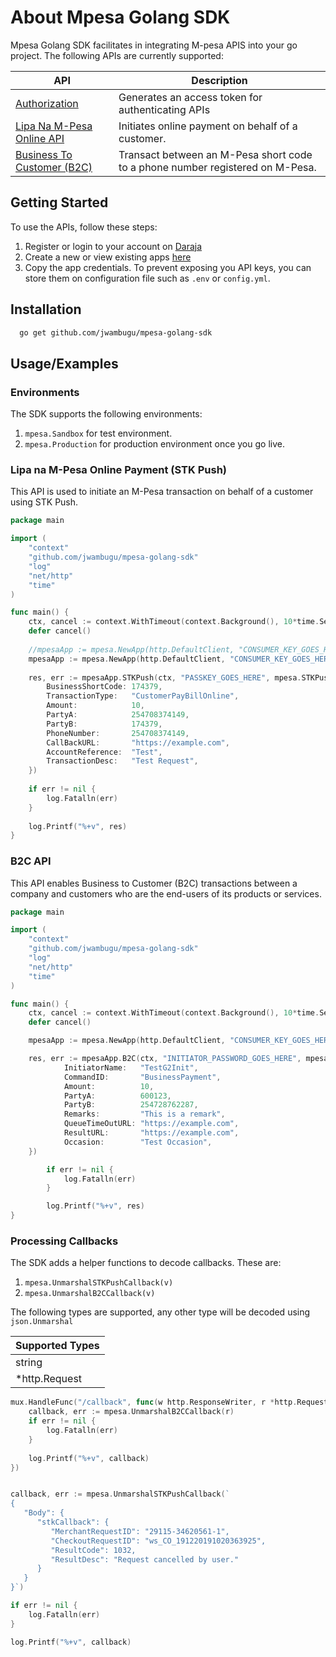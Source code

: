 # About Mpesa Golang SDK

Mpesa Golang SDK facilitates in integrating M-pesa APIS into your go project. The following APIs are currently supported:

| API                                                                                       | Description                                                                   |
|-------------------------------------------------------------------------------------------|-------------------------------------------------------------------------------|
| [Authorization](https://developer.safaricom.co.ke/APIs/Authorization)                     | Generates an access token for authenticating APIs                             |
| [Lipa Na M-Pesa Online API](https://developer.safaricom.co.ke/APIs/MpesaExpressSimulate)  | Initiates online payment on behalf of a customer.                             |
| [Business To Customer  (B2C) ](https://developer.safaricom.co.ke/APIs/BusinessToCustomer) | Transact between an M-Pesa short code to a phone number registered on M-Pesa. |

## Getting Started

To use the APIs, follow these steps:

1. Register or login to your account on [Daraja](https://developer.safaricom.co.ke/)
2. Create a new or view existing apps [here](https://developer.safaricom.co.ke/MyApps)
3. Copy the app credentials. To prevent exposing you API keys, you can store them on configuration file such as `.env` or `config.yml`.


## Installation

```bash 
  go get github.com/jwambugu/mpesa-golang-sdk
```

## Usage/Examples

### Environments
The SDK supports the following environments:

1. `mpesa.Sandbox` for test environment.
2. `mpesa.Production` for production environment once you go live.

### Lipa na M-Pesa Online Payment (STK Push)

This API is used to initiate an M-Pesa transaction on behalf of a customer using STK Push.

```go
package main

import (
    "context"
    "github.com/jwambugu/mpesa-golang-sdk"
    "log"
    "net/http"
    "time"
)

func main() {
    ctx, cancel := context.WithTimeout(context.Background(), 10*time.Second)
    defer cancel()
    
    //mpesaApp := mpesa.NewApp(http.DefaultClient, "CONSUMER_KEY_GOES_HERE", "CONSUMER_SECRET_GOES_HERE", mpesa.Sandbox)
    mpesaApp := mpesa.NewApp(http.DefaultClient, "CONSUMER_KEY_GOES_HERE", "CONSUMER_SECRET_GOES_HERE", mpesa.Sandbox)
    
    res, err := mpesaApp.STKPush(ctx, "PASSKEY_GOES_HERE", mpesa.STKPushRequest{
        BusinessShortCode: 174379,
        TransactionType:   "CustomerPayBillOnline",
        Amount:            10,
        PartyA:            254708374149,
        PartyB:            174379,
        PhoneNumber:       254708374149,
        CallBackURL:       "https://example.com",
        AccountReference:  "Test",
        TransactionDesc:   "Test Request",
    })
    
    if err != nil {
        log.Fatalln(err)
    }
    
    log.Printf("%+v", res)
}
```

### B2C API

This API enables Business to Customer (B2C) transactions between a company and customers who are the end-users of its
products or services.

```go
package main

import (
	"context"
	"github.com/jwambugu/mpesa-golang-sdk"
	"log"
	"net/http"
	"time"
)

func main() {
	ctx, cancel := context.WithTimeout(context.Background(), 10*time.Second)
	defer cancel()

	mpesaApp := mpesa.NewApp(http.DefaultClient, "CONSUMER_KEY_GOES_HERE", "CONSUMER_SECRET_GOES_HERE", mpesa.Sandbox)

	res, err := mpesaApp.B2C(ctx, "INITIATOR_PASSWORD_GOES_HERE", mpesa.B2CRequest{
            InitiatorName:   "TestG2Init",
            CommandID:       "BusinessPayment",
            Amount:          10,
            PartyA:          600123,
            PartyB:          254728762287,
            Remarks:         "This is a remark",
            QueueTimeOutURL: "https://example.com",
            ResultURL:       "https://example.com",
            Occasion:        "Test Occasion",
	})

        if err != nil {
            log.Fatalln(err)
        }

        log.Printf("%+v", res)
}
```

### Processing Callbacks
The SDK adds a helper functions to decode callbacks. These are:
1. `mpesa.UnmarshalSTKPushCallback(v)`
2. `mpesa.UnmarshalB2CCallback(v)`

The following types are supported, any other type will be decoded using `json.Unmarshal`

| Supported Types |
|-----------------|
| string          |
| *http.Request   |

```go
mux.HandleFunc("/callback", func(w http.ResponseWriter, r *http.Request) {
    callback, err := mpesa.UnmarshalB2CCallback(r)
    if err != nil {
        log.Fatalln(err)
    }
    
    log.Printf("%+v", callback)
})


callback, err := mpesa.UnmarshalSTKPushCallback(`
{    
   "Body": {
      "stkCallback": {
         "MerchantRequestID": "29115-34620561-1",
         "CheckoutRequestID": "ws_CO_191220191020363925",
         "ResultCode": 1032,
         "ResultDesc": "Request cancelled by user."
      }
   }
}`)

if err != nil {
    log.Fatalln(err)
}

log.Printf("%+v", callback)
```
